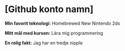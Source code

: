 # [Github konto namn]

**Min favorit teknologi:** Homebrewed New Nintendo 2ds

**Mitt mål med kursen:** Lära mig programmering 

**En rolig fakt:** Jag har en tredje nipple 
